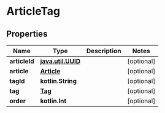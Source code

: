 
# ArticleTag

## Properties
Name | Type | Description | Notes
------------ | ------------- | ------------- | -------------
**articleId** | [**java.util.UUID**](java.util.UUID.md) |  |  [optional]
**article** | [**Article**](Article.md) |  |  [optional]
**tagId** | **kotlin.String** |  |  [optional]
**tag** | [**Tag**](Tag.md) |  |  [optional]
**order** | **kotlin.Int** |  |  [optional]



